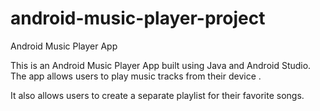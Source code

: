 # android-music-player-project


Android Music Player App


This is an Android Music Player App built using Java and Android Studio. The app allows users to play music tracks from their device . 

 It also allows users to create a separate playlist for their favorite songs.
 
